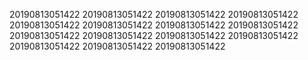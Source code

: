 20190813051422
20190813051422
20190813051422
20190813051422
20190813051422
20190813051422
20190813051422
20190813051422
20190813051422
20190813051422
20190813051422
20190813051422
20190813051422
20190813051422
20190813051422
